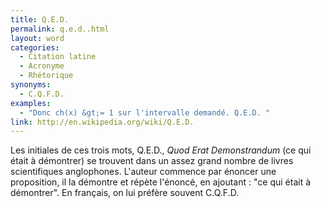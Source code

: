 ```yaml
---
title: Q.E.D.
permalink: q.e.d..html
layout: word
categories:
  - Citation latine
  - Acronyme
  - Rhétorique
synonyms:
  - C.Q.F.D.
examples:
  - "Donc ch(x) &gt;= 1 sur l'intervalle demandé. Q.E.D. "
link: http://en.wikipedia.org/wiki/Q.E.D.
---
```


Les initiales de ces trois mots, Q.E.D., *Quod Erat Demonstrandum* (ce qui était à démontrer) se trouvent dans un assez grand nombre de livres scientifiques anglophones.
L'auteur commence par énoncer une proposition, il la démontre et répète l'énoncé, en ajoutant : "ce qui était à démontrer".
En français, on lui préfère souvent C.Q.F.D.

